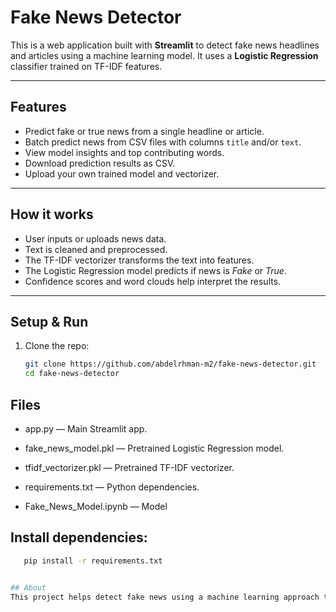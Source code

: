 # Fake News Detector

This is a web application built with **Streamlit** to detect fake news headlines and articles using a machine learning model. It uses a **Logistic Regression** classifier trained on TF-IDF features.

---

## Features

- Predict fake or true news from a single headline or article.
- Batch predict news from CSV files with columns `title` and/or `text`.
- View model insights and top contributing words.
- Download prediction results as CSV.
- Upload your own trained model and vectorizer.

---

## How it works

- User inputs or uploads news data.
- Text is cleaned and preprocessed.
- The TF-IDF vectorizer transforms the text into features.
- The Logistic Regression model predicts if news is *Fake* or *True*.
- Confidence scores and word clouds help interpret the results.

---

## Setup & Run

1. Clone the repo:
   ```bash
   git clone https://github.com/abdelrhman-m2/fake-news-detector.git
   cd fake-news-detector

## Files

- app.py — Main Streamlit app.

- fake_news_model.pkl — Pretrained Logistic Regression model.

- tfidf_vectorizer.pkl — Pretrained TF-IDF vectorizer.

- requirements.txt — Python dependencies.

- Fake_News_Model.ipynb — Model


## Install dependencies:

```bash
   pip install -r requirements.txt


## About
This project helps detect fake news using a machine learning approach to support media literacy and combat misinformation.
